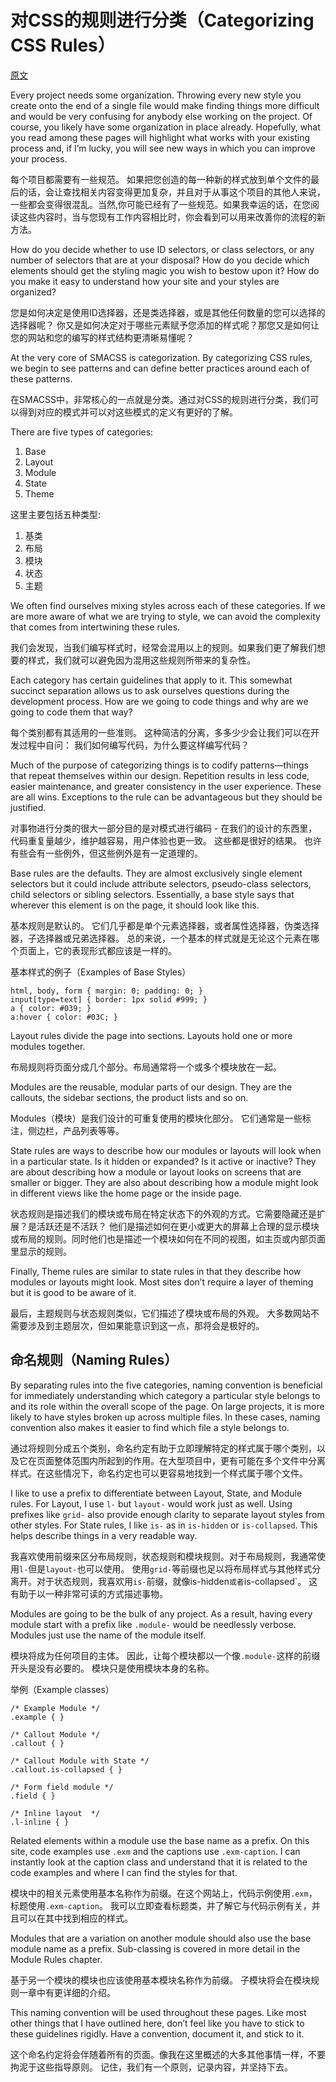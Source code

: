 # 对CSS的规则进行分类（Categorizing CSS Rules）

[原文](https://smacss.com/book/categorizing)

Every project needs some organization. Throwing every new style you create onto the end of a single file would make finding things more difficult and would be very confusing for anybody else working on the project. Of course, you likely have some organization in place already. Hopefully, what you read among these pages will highlight what works with your existing process and, if I’m lucky, you will see new ways in which you can improve your process.

每个项目都需要有一些规范。 如果把您创造的每一种新的样式放到单个文件的最后的话，会让查找相关内容变得更加复杂，并且对于从事这个项目的其他人来说，一些都会变得很混乱。当然,你可能已经有了一些规范。如果我幸运的话，在您阅读这些内容时，当与您现有工作内容相比时，你会看到可以用来改善你的流程的新方法。

How do you decide whether to use ID selectors, or class selectors, or any number of selectors that are at your disposal? How do you decide which elements should get the styling magic you wish to bestow upon it? How do you make it easy to understand how your site and your styles are organized?

您是如何决定是使用ID选择器，还是类选择器，或是其他任何数量的您可以选择的选择器呢？ 你又是如何决定对于哪些元素赋予您添加的样式呢？那您又是如何让您的网站和您的编写的样式结构更清晰易懂呢？

At the very core of SMACSS is categorization. By categorizing CSS rules, we begin to see patterns and can define better practices around each of these patterns.

在SMACSS中，非常核心的一点就是分类。通过对CSS的规则进行分类，我们可以得到对应的模式并可以对这些模式的定义有更好的了解。

There are five types of categories:

1. Base
2. Layout
3. Module
4. State
5. Theme

这里主要包括五种类型:

1. 基类
2. 布局
3. 模块
4. 状态
5. 主题

We often find ourselves mixing styles across each of these categories. If we are more aware of what we are trying to style, we can avoid the complexity that comes from intertwining these rules.

我们会发现，当我们编写样式时，经常会混用以上的规则。如果我们更了解我们想要的样式，我们就可以避免因为混用这些规则所带来的复杂性。

Each category has certain guidelines that apply to it. This somewhat succinct separation allows us to ask ourselves questions during the development process. How are we going to code things and why are we going to code them that way?

每个类别都有其适用的一些准则。 这种简洁的分离，多多少少会让我们可以在开发过程中自问： 我们如何编写代码，为什么要这样编写代码？

Much of the purpose of categorizing things is to codify patterns—things that repeat themselves within our design. Repetition results in less code, easier maintenance, and greater consistency in the user experience. These are all wins. Exceptions to the rule can be advantageous but they should be justified.

对事物进行分类的很大一部分目的是对模式进行编码 - 在我们的设计的东西里，代码重复量越少，维护越容易，用户体验也更一致。 这些都是很好的结果。 也许有些会有一些例外，但这些例外是有一定道理的。

Base rules are the defaults. They are almost exclusively single element selectors but it could include attribute selectors, pseudo-class selectors, child selectors or sibling selectors. Essentially, a base style says that wherever this element is on the page, it should look like this.

基本规则是默认的。 它们几乎都是单个元素选择器，或者属性选择器，伪类选择器，子选择器或兄弟选择器。 总的来说，一个基本的样式就是无论这个元素在哪个页面上，它的表现形式都应该是一样的。

基本样式的例子（Examples of Base Styles）

```
html, body, form { margin: 0; padding: 0; }
input[type=text] { border: 1px solid #999; }
a { color: #039; }
a:hover { color: #03C; }
```

Layout rules divide the page into sections. Layouts hold one or more modules together.

布局规则将页面分成几个部分。布局通常将一个或多个模块放在一起。

Modules are the reusable, modular parts of our design. They are the callouts, the sidebar sections, the product lists and so on.

Modules（模块）是我们设计的可重复使用的模块化部分。 它们通常是一些标注，侧边栏，产品列表等等。

State rules are ways to describe how our modules or layouts will look when in a particular state. Is it hidden or expanded? Is it active or inactive? They are about describing how a module or layout looks on screens that are smaller or bigger. They are also about describing how a module might look in different views like the home page or the inside page.

状态规则是描述我们的模块或布局在特定状态下的外观的方式。它需要隐藏还是扩展？是活跃还是不活跃？ 他们是描述如何在更小或更大的屏幕上合理的显示模块或布局的规则。同时他们也是描述一个模块如何在不同的视图，如主页或内部页面里显示的规则。

Finally, Theme rules are similar to state rules in that they describe how modules or layouts might look. Most sites don’t require a layer of theming but it is good to be aware of it.

最后，主题规则与状态规则类似，它们描述了模块或布局的外观。 大多数网站不需要涉及到主题层次，但如果能意识到这一点，那将会是极好的。

## 命名规则（Naming Rules）

By separating rules into the five categories, naming convention is beneficial for immediately understanding which category a particular style belongs to and its role within the overall scope of the page. On large projects, it is more likely to have styles broken up across multiple files. In these cases, naming convention also makes it easier to find which file a style belongs to.

通过将规则分成五个类别，命名约定有助于立即理解特定的样式属于哪个类别，以及它在页面整体范围内所起到的作用。在大型项目中，更有可能在多个文件中分离样式。在这些情况下，命名约定也可以更容易地找到一个样式属于哪个文件。

I like to use a prefix to differentiate between Layout, State, and Module rules. For Layout, I use `l-` but `layout-` would work just as well. Using prefixes like `grid-` also provide enough clarity to separate layout styles from other styles. For State rules, I like `is-` as in `is-hidden` or `is-collapsed`. This helps describe things in a very readable way.

我喜欢使用前缀来区分布局规则，状态规则和模块规则。对于布局规则，我通常使用`l-`但是`layout-`也可以使用。 使用`grid-`等前缀也足以将布局样式与其他样式分离开。对于状态规则，我喜欢用`is-`前缀，就像is-hidden`或者`is-collapsed`。 这有助于以一种非常可读的方式描述事物。

Modules are going to be the bulk of any project. As a result, having every module start with a prefix like `.module-` would be needlessly verbose. Modules just use the name of the module itself.

模块将成为任何项目的主体。 因此，让每个模块都以一个像`.module-`这样的前缀开头是没有必要的。 模块只是使用模块本身的名称。

举例（Example classes）

```
/* Example Module */
.example { }

/* Callout Module */
.callout { }

/* Callout Module with State */
.callout.is-collapsed { }

/* Form field module */
.field { }

/* Inline layout  */
.l-inline { }

```

Related elements within a module use the base name as a prefix. On this site, code examples use `.exm` and the captions use `.exm-caption`. I can instantly look at the caption class and understand that it is related to the code examples and where I can find the styles for that.

模块中的相关元素使用基本名称作为前缀。在这个网站上，代码示例使用`.exm`，标题使用`.exm-caption`。 我可以立即查看标题类，并了解它与代码示例有关，并且可以在其中找到相应的样式。

Modules that are a variation on another module should also use the base module name as a prefix. Sub-classing is covered in more detail in the Module Rules chapter.

基于另一个模块的模块也应该使用基本模块名称作为前缀。 子模块将会在模块规则一章中有更详细的介绍。

This naming convention will be used throughout these pages. Like most other things that I have outlined here, don’t feel like you have to stick to these guidelines rigidly. Have a convention, document it, and stick to it.

这个命名约定将会伴随着所有的页面。像我在这里概述的大多其他事情一样，不要拘泥于这些指导原则。 记住，我们有一个原则，记录内容，并坚持下去。

